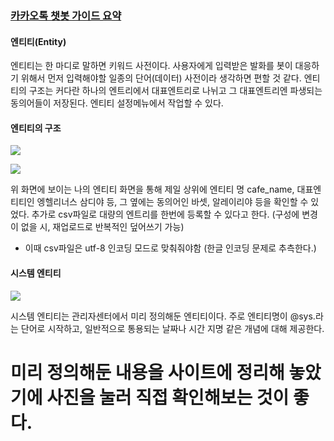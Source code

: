 <h3><a href="https://chatbot.kakao.com/docs/key-concepts-entity#%EC%8B%9C%EC%8A%A4%ED%85%9C-%EC%97%94%ED%8B%B0%ED%8B%B0"> 카카오톡 챗봇 가이드 요약</h3></a>

<b><h4> 엔티티(Entity) </h4></b>
엔티티는 한 마디로 말하면 키워드 사전이다. 사용자에게 입력받은 발화를 봇이 대응하기 위해서 먼저 입력해야할 일종의 단어(데이터) 사전이라 생각하면 편할 것 같다.
엔티티의 구조는 커다란 하나의 엔트리에서 대표엔트리로 나뉘고 그 대표엔트리엔 파생되는 동의어들이 저장된다. 엔티티 설정메뉴에서 작업할 수 있다.

<b><h4> 엔티티의 구조 </h4></b>
<a href="https://chatbot.kakao.com/docs/key-concepts-entity#%EC%97%94%ED%8B%B0%ED%8B%B0%EC%9D%98-%EC%A2%85%EB%A5%98"><img src="https://chatbot.kakao.com/docs/assets/key-concepts/entity-structure.png" border="0"></a>

<a href="https://chatbot.kakao.com/docs/key-concepts-entity#%EC%97%94%ED%8B%B0%ED%8B%B0%EC%9D%98-%EC%A2%85%EB%A5%98"><img src="https://chatbot.kakao.com/docs/assets/key-concepts/entity-mine2.png" border="0"></a>

위 화면에 보이는 나의 엔티티 화면을 통해 제일 상위에 엔티티 명 cafe_name, 대표엔티티인 엥헬리너스 삼디야 등, 그 옆에는 동의어인 바셋, 알레이리야 등을 확인할 수 있었다.
추가로 csv파일로 대량의 엔트리를 한번에 등록할 수 있다고 한다. (구성에 변경이 없을 시, 재업로드로 반복적인 덮어쓰기 가능)
- 이때 csv파일은 utf-8 인코딩 모드로 맞춰줘야함 (한글 인코딩 문제로 추측한다.)


<b><h4> 시스템 엔티티 </b></h4>
<a href="https://chatbot.kakao.com/docs/key-concepts-entity#%EC%97%94%ED%8B%B0%ED%8B%B0%EC%9D%98-%EC%A2%85%EB%A5%98"><img src="https://chatbot.kakao.com/docs/assets/key-concepts/05@2x.png" border="0"></a>

시스템 엔티티는 관리자센터에서 미리 정의해둔 엔티티이다. 주로 엔티티명이 @sys.라는 단어로 시작하고, 일반적으로 통용되는 날짜나 시간 지명 같은 개념에 대해 제공한다. 
# 미리 정의해둔 내용을 사이트에 정리해 놓았기에 사진을 눌러 직접 확인해보는 것이 좋다.
